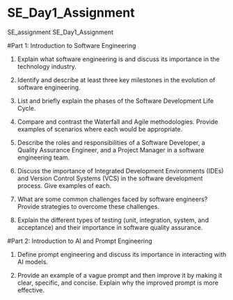 # SE_Day1_Assignment
SE_assignment
SE_Day1_Assignment

#Part 1: Introduction to Software Engineering


1.	Explain what software engineering is and discuss its importance in the technology industry. 


2.	Identify and describe at least three key milestones in the evolution of software engineering.  


3.	List and briefly explain the phases of the Software Development Life Cycle.


4.	Compare and contrast the Waterfall and Agile methodologies. Provide examples of scenarios where each would be appropriate.


5.	Describe the roles and responsibilities of a Software Developer, a Quality Assurance Engineer, and a Project Manager in a software engineering team.


6.	Discuss the importance of Integrated Development Environments (IDEs) and Version Control Systems (VCS) in the software development process. Give examples of each.


7.	What are some common challenges faced by software engineers? Provide strategies to overcome these challenges.


8.	Explain the different types of testing (unit, integration, system, and acceptance) and their importance in software quality assurance.

#Part 2: Introduction to AI and Prompt Engineering


1.	Define prompt engineering and discuss its importance in interacting with AI models.


2.	Provide an example of a vague prompt and then improve it by making it clear, specific, and concise. Explain why the improved prompt is more effective.
